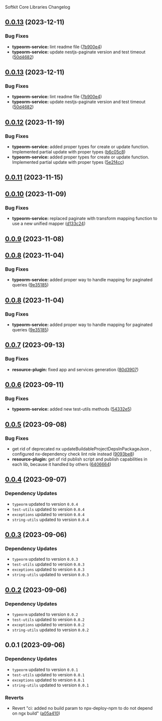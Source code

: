 Softkit Core Libraries Changelog
## [0.0.13](https://github.com/softkitit/softkit-core/compare/typeorm-service-0.0.12...typeorm-service-0.0.13) (2023-12-11)


### Bug Fixes

* **typeorm-service:** lint readme file ([7b900e4](https://github.com/softkitit/softkit-core/commit/7b900e4487a1488b55829b2a862b93712e9fba24))
* **typeorm-service:** update nestjs-paginate version and test timeout ([50d4682](https://github.com/softkitit/softkit-core/commit/50d4682076c74c27f06afe2467d3df6114b214b3))

## [0.0.13](https://github.com/softkitit/softkit-core/compare/typeorm-service-0.0.12...typeorm-service-0.0.13) (2023-12-11)


### Bug Fixes

* **typeorm-service:** lint readme file ([7b900e4](https://github.com/softkitit/softkit-core/commit/7b900e4487a1488b55829b2a862b93712e9fba24))
* **typeorm-service:** update nestjs-paginate version and test timeout ([50d4682](https://github.com/softkitit/softkit-core/commit/50d4682076c74c27f06afe2467d3df6114b214b3))

## [0.0.12](https://github.com/softkitit/softkit-core/compare/typeorm-service-0.0.11...typeorm-service-0.0.12) (2023-11-19)


### Bug Fixes

* **typeorm-service:** added proper types for create or update function. Implemented partial update with proper types ([b6c05c8](https://github.com/softkitit/softkit-core/commit/b6c05c80628779098b12b319d91fdcfbf714f50c))
* **typeorm-service:** added proper types for create or update function. Implemented partial update with proper types ([5e2f4cc](https://github.com/softkitit/softkit-core/commit/5e2f4cc01f43399988243425d64a1ed72b8e5c47))

## [0.0.11](https://github.com/softkitit/softkit-core/compare/typeorm-service-0.0.10...typeorm-service-0.0.11) (2023-11-15)

## [0.0.10](https://github.com/softkitit/softkit-core/compare/typeorm-service-0.0.9...typeorm-service-0.0.10) (2023-11-09)


### Bug Fixes

* **typeorm-service:** replaced paginate with transform mapping function to use a new unified mapper ([d133c24](https://github.com/softkitit/softkit-core/commit/d133c24e59e392a091d139467f057f1875842e8a))

## [0.0.9](https://github.com/softkitit/softkit-core/compare/typeorm-service-0.0.8...typeorm-service-0.0.9) (2023-11-08)

## [0.0.8](https://github.com/softkitit/softkit-core/compare/typeorm-service-0.0.7...typeorm-service-0.0.8) (2023-11-04)


### Bug Fixes

* **typeorm-service:** added proper way to handle mapping for paginated queries ([9e35185](https://github.com/softkitit/softkit-core/commit/9e35185d6216ce64e03d162fb55fb7ddaf73a4ff))

## [0.0.8](https://github.com/saas-buildkit/saas-buildkit-core/compare/typeorm-service-0.0.7...typeorm-service-0.0.8) (2023-11-04)


### Bug Fixes

* **typeorm-service:** added proper way to handle mapping for paginated queries ([9e35185](https://github.com/saas-buildkit/saas-buildkit-core/commit/9e35185d6216ce64e03d162fb55fb7ddaf73a4ff))

## [0.0.7](https://github.com/saas-buildkit/saas-buildkit-core/compare/typeorm-service-0.0.6...typeorm-service-0.0.7) (2023-09-13)


### Bug Fixes

* **resource-plugin:** fixed app and services generation ([80d3907](https://github.com/saas-buildkit/saas-buildkit-core/commit/80d3907881ca244e96aa017c8c9a3a83b2c132aa))

## [0.0.6](https://github.com/saas-buildkit/saas-buildkit-core/compare/typeorm-service-0.0.5...typeorm-service-0.0.6) (2023-09-11)


### Bug Fixes

* **typeorm-service:** added new test-utils methods ([54332e5](https://github.com/saas-buildkit/saas-buildkit-core/commit/54332e56cd4cf7c65fb62ca3def0d7add1966ae6))

## [0.0.5](https://github.com/saas-buildkit/saas-buildkit-core/compare/typeorm-service-0.0.4...typeorm-service-0.0.5) (2023-09-08)


### Bug Fixes

* get rid of deprecated nx updateBuildableProjectDepsInPackageJson , configured nx-dependency check lint role instead ([9093be8](https://github.com/saas-buildkit/saas-buildkit-core/commit/9093be892fd5f71629a6c22388e12432dacefdec))
* **resource-plugin:** get of rid publish script and publish capabilities in each lib, because it handled by others ([6406664](https://github.com/saas-buildkit/saas-buildkit-core/commit/64066640d13cfc6bf4e16055349265015d7bcd12))

## [0.0.4](https://github.com/saas-buildkit/saas-buildkit-core/compare/typeorm-service-0.0.3...typeorm-service-0.0.4) (2023-09-07)

### Dependency Updates

* `typeorm` updated to version `0.0.4`
* `test-utils` updated to version `0.0.4`
* `exceptions` updated to version `0.0.4`
* `string-utils` updated to version `0.0.4`
## [0.0.3](https://github.com/saas-buildkit/saas-buildkit-core/compare/typeorm-service-0.0.2...typeorm-service-0.0.3) (2023-09-06)

### Dependency Updates

* `typeorm` updated to version `0.0.3`
* `test-utils` updated to version `0.0.3`
* `exceptions` updated to version `0.0.3`
* `string-utils` updated to version `0.0.3`
## [0.0.2](https://github.com/saas-buildkit/saas-buildkit-core/compare/typeorm-service-0.0.1...typeorm-service-0.0.2) (2023-09-06)

### Dependency Updates

* `typeorm` updated to version `0.0.2`
* `test-utils` updated to version `0.0.2`
* `exceptions` updated to version `0.0.2`
* `string-utils` updated to version `0.0.2`
## 0.0.1 (2023-09-06)

### Dependency Updates

* `typeorm` updated to version `0.0.1`
* `test-utils` updated to version `0.0.1`
* `exceptions` updated to version `0.0.1`
* `string-utils` updated to version `0.0.1`

### Reverts

* Revert "ci: added no build param to npx-deploy-npm to do not depend on ngx build" ([a05a410](https://github.com/saas-buildkit/saas-buildkit-core/commit/a05a41073965039dd9656840a80144dcd6b4e180))
